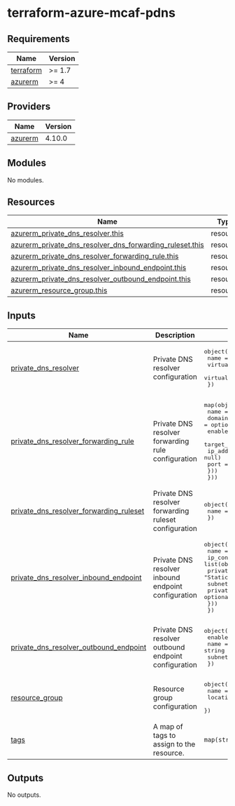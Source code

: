 # terraform-azure-mcaf-pdns
<!-- BEGIN_TF_DOCS -->
## Requirements

| Name | Version |
|------|---------|
| <a name="requirement_terraform"></a> [terraform](#requirement\_terraform) | >= 1.7 |
| <a name="requirement_azurerm"></a> [azurerm](#requirement\_azurerm) | >= 4 |

## Providers

| Name | Version |
|------|---------|
| <a name="provider_azurerm"></a> [azurerm](#provider\_azurerm) | 4.10.0 |

## Modules

No modules.

## Resources

| Name | Type |
|------|------|
| [azurerm_private_dns_resolver.this](https://registry.terraform.io/providers/hashicorp/azurerm/latest/docs/resources/private_dns_resolver) | resource |
| [azurerm_private_dns_resolver_dns_forwarding_ruleset.this](https://registry.terraform.io/providers/hashicorp/azurerm/latest/docs/resources/private_dns_resolver_dns_forwarding_ruleset) | resource |
| [azurerm_private_dns_resolver_forwarding_rule.this](https://registry.terraform.io/providers/hashicorp/azurerm/latest/docs/resources/private_dns_resolver_forwarding_rule) | resource |
| [azurerm_private_dns_resolver_inbound_endpoint.this](https://registry.terraform.io/providers/hashicorp/azurerm/latest/docs/resources/private_dns_resolver_inbound_endpoint) | resource |
| [azurerm_private_dns_resolver_outbound_endpoint.this](https://registry.terraform.io/providers/hashicorp/azurerm/latest/docs/resources/private_dns_resolver_outbound_endpoint) | resource |
| [azurerm_resource_group.this](https://registry.terraform.io/providers/hashicorp/azurerm/latest/docs/resources/resource_group) | resource |

## Inputs

| Name | Description | Type | Default | Required |
|------|-------------|------|---------|:--------:|
| <a name="input_private_dns_resolver"></a> [private\_dns\_resolver](#input\_private\_dns\_resolver) | Private DNS resolver configuration | <pre>object({<br>    name                 = string<br>    virtual_network_id   = string<br>    virtual_network_name = string<br>  })</pre> | n/a | yes |
| <a name="input_private_dns_resolver_forwarding_rule"></a> [private\_dns\_resolver\_forwarding\_rule](#input\_private\_dns\_resolver\_forwarding\_rule) | Private DNS resolver forwarding rule configuration | <pre>map(object({<br>    name        = optional(string, null)<br>    domain_name = optional(string, null)<br>    enabled     = optional(bool, true)<br>    target_dns_servers = list(object({<br>      ip_address = optional(string, null)<br>      port       = optional(number, 53)<br>    }))<br>  }))</pre> | n/a | yes |
| <a name="input_private_dns_resolver_forwarding_ruleset"></a> [private\_dns\_resolver\_forwarding\_ruleset](#input\_private\_dns\_resolver\_forwarding\_ruleset) | Private DNS resolver forwarding ruleset configuration | <pre>object({<br>    name = string<br>  })</pre> | n/a | yes |
| <a name="input_private_dns_resolver_inbound_endpoint"></a> [private\_dns\_resolver\_inbound\_endpoint](#input\_private\_dns\_resolver\_inbound\_endpoint) | Private DNS resolver inbound endpoint configuration | <pre>object({<br>    name = string<br>    ip_configurations = list(object({<br>      private_ip_allocation_method = optional(string, "Static")<br>      subnet_id                    = string<br>      private_ip_address           = optional(string, null)<br>    }))<br>  })</pre> | n/a | yes |
| <a name="input_private_dns_resolver_outbound_endpoint"></a> [private\_dns\_resolver\_outbound\_endpoint](#input\_private\_dns\_resolver\_outbound\_endpoint) | Private DNS resolver outbound endpoint configuration | <pre>object({<br>    enabled   = optional(bool, true)<br>    name      = string<br>    subnet_id = string<br>  })</pre> | n/a | yes |
| <a name="input_resource_group"></a> [resource\_group](#input\_resource\_group) | Resource group configuration | <pre>object({<br>    name     = string<br>    location = string<br>  })</pre> | n/a | yes |
| <a name="input_tags"></a> [tags](#input\_tags) | A map of tags to assign to the resource. | `map(string)` | `{}` | no |

## Outputs

No outputs.
<!-- END_TF_DOCS -->